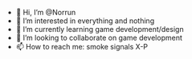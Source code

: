 - 👋 Hi, I’m @Norrun
- 👀 I’m interested in everything and nothing
- 🌱 I’m currently learning game development/design
- 💞️ I’m looking to collaborate on game development
- 📫 How to reach me: smoke signals X-P

<!---
Norrun/Norrun is a ✨ special ✨ repository because its `README.md` (this file) appears on your GitHub profile.
You can click the Preview link to take a look at your changes.
--->
